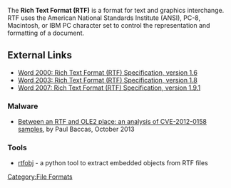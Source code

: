 The **Rich Text Format (RTF)** is a format for text and graphics
interchange. RTF uses the American National Standards Institute (ANSI),
PC-8, Macintosh, or IBM PC character set to control the representation
and formatting of a document.

## External Links

- [Word 2000: Rich Text Format (RTF) Specification, version
  1.6](http://msdn.microsoft.com/en-us/library/aa140277%28v=office.10%29.aspx)
- [Word 2003: Rich Text Format (RTF) Specification, version
  1.8](http://www.microsoft.com/en-us/download/details.aspx?id=7105)
- [Word 2007: Rich Text Format (RTF) Specification, version
  1.9.1](http://www.microsoft.com/en-us/download/details.aspx?id=10725)

### Malware

- [Between an RTF and OLE2 place: an analysis of CVE-2012-0158
  samples](https://www.sophos.com/en-us/medialibrary/PDFs/technical%20papers/Baccas-VB2013.pdf?la=en.pdf),
  by Paul Baccas, October 2013

### Tools

- [rtfobj](http://www.decalage.info/python/rtfobj) - a python tool to
  extract embedded objects from RTF files

[Category:File Formats](Category:File_Formats "wikilink")